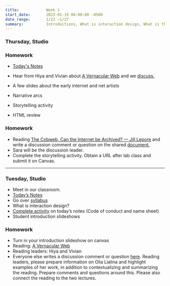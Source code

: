 ```yaml
---
title:            Week 1
start_date:       2023-01-19 00:00:00 -0500
date_range:       1/23 –1/27
summary:          Introductions, What is interaction design, What is the Internet, Local workspace, GitHub Desktop
---
```



### Thursday, Studio


### Homework
- [Today's Notes](https://paper.dropbox.com/doc/Parsons-Core-Interaction-S23-Week-1-Class-2-Notes--BxcckcXJG2P3JZqwNMHVU~B5AQ-KgIpqAD9ZE0lzDlPZinqD)
- Hear from Hiya and Vivian about [A Vernacular Web](http://art.teleportacia.org/observation/vernacular/) and we [discuss.](https://paper.dropbox.com/doc/Parsons-Core-Interaction-S23-Reading-Reflections--BxHeyWrniW2rJzD4_C7pN4teAQ-xcAaUIV4Syfp3zmAR7IMi)
- A few slides about the early internet and net artists
- Narrative arcs
- Storytelling activity

- HTML review

### Homework
- Reading [The Cobweb, Can the Internet be Archived? — Jill Lepore](https://www.newyorker.com/magazine/2015/01/26/cobweb) and write a discussion comment or question on the shared [document.](https://paper.dropbox.com/doc/Parsons-Core-Interaction-S23-Reading-Reflections--BxHeyWrniW2rJzD4_C7pN4teAQ-xcAaUIV4Syfp3zmAR7IMi)
- Sara will be the discussion leader.
- Complete the storytelling activity. Obtain a URL after lab class and submit it on Canvas.


---

### Tuesday, Studio

- Meet in our classroom.
- [Today&rsquo;s Notes](https://paper.dropbox.com/doc/Parsons-Core-Interaction-S22-Tuesday-0125--BxGhPG7U1Xa88UsrJKC0CmFDAQ-27uvegqbM0HpwOhWHvqTW)
- Go over [syllabus](https://docs.google.com/document/d/1yDi-Mj2kslkZv17g2_0FQVfVK24aoXj3SVmO8zZzNc4/edit?usp=sharing)
- What is interaction design?
- [Complete activity](https://paper.dropbox.com/doc/Parsons-Core-Interaction-S22-Tuesday-0125--BxGhPG7U1Xa88UsrJKC0CmFDAQ-27uvegqbM0HpwOhWHvqTW) on today&rsquo;s notes (Code of conduct and name sheet)
- Student introduction slideshows

### Homework
- Turn in your introduction slideshow on canvas
- Reading: [A Vernacular Web](http://art.teleportacia.org/observation/vernacular/)
- Reading leaders: Hiya and Vivian
- Everyone else writes a discussion comment or question [here](https://paper.dropbox.com/doc/Parsons-Core-Interaction-S23-Reading-Reflections--BxHeyWrniW2rJzD4_C7pN4teAQ-xcAaUIV4Syfp3zmAR7IMi). Reading leaders, please prepare information on Olia Lialina and highlight examples of her work, in addition to contextualizing and summarizing the reading. Prepare comments and questions around this. Please also connect the reading to the two lectures.

